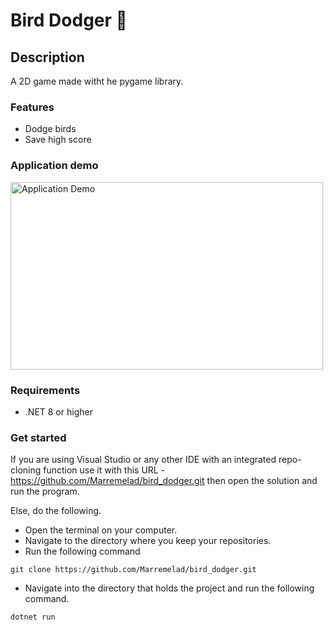 # Bird Dodger 🦅

## Description
A 2D game made witht he pygame library.
### Features
* Dodge birds
* Save high score

### Application demo
<img src="IMAGEURL" height="300" width="500" alt="Application Demo">

### Requirements 
* .NET 8 or higher

### Get started
If you are using Visual Studio or any other IDE with an integrated repo-cloning function use it with this URL - https://github.com/Marremelad/bird_dodger.git
then open the solution and run the program.

Else, do the following.
* Open the terminal on your computer.
* Navigate to the directory where you keep your repositories.
* Run the following command
```console
git clone https://github.com/Marremelad/bird_dodger.git       
```
* Navigate into the directory that holds the project and run the following command.
```console
dotnet run
```


